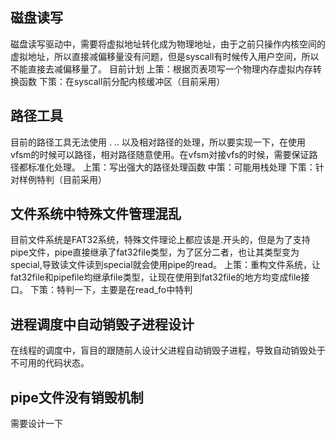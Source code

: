 ## 磁盘读写
磁盘读写驱动中，需要将虚拟地址转化成为物理地址，由于之前只操作内核空间的虚拟地址，所以直接减偏移量没有问题，但是syscall有时候传入用户空间，所以不能直接去减偏移量了。
目前计划
上策：根据页表项写一个物理内存虚拟内存转换函数
下策：在syscall前分配内核缓冲区（目前采用）

## 路径工具
目前的路径工具无法使用 . .. 以及相对路径的处理，所以要实现一下，在使用vfsm的时候可以路径，相对路径随意使用。在vfsm对接vfs的时候，需要保证路径都标准化处理。
上策：写出强大的路径处理函数
中策：可能用栈处理
下策：针对样例特判（目前采用）

## 文件系统中特殊文件管理混乱
目前文件系统是FAT32系统，特殊文件理论上都应该是.开头的，但是为了支持pipe文件，pipe直接继承了fat32file类型，为了区分二者，也让其类型变为special,导致读文件读到special就会使用pipe的read。
上策：重构文件系统，让fat32file和pipefile均继承file类型，让现在使用到fat32file的地方均变成file接口。
下策：特判一下，主要是在read_fo中特判

## 进程调度中自动销毁子进程设计
在线程的调度中，盲目的跟随前人设计父进程自动销毁子进程，导致自动销毁处于不可用的代码状态。

## pipe文件没有销毁机制
需要设计一下